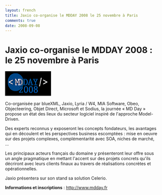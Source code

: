 ```yaml
---
layout: french
title: Jaxio co-organise le MDDAY 2008 le 25 novembre à Paris 
comments: true
date: 2008-09-08
---
```

# Jaxio co-organise le MDDAY 2008 : le 25 novembre à Paris

<img src="/images/partners/logo_mdday.png" alt="Jaxio coorganise le MDDay"/>

Co-organisée par blueXML, Jaxio, Lyria / W4, MIA Software, Obeo, Objecteering, Objet Direct, Microsoft et Sodius, la journée 
« MD Day » propose un état des lieux du secteur logiciel inspiré de l'approche Model-Driven.

Des experts reconnus y exposeront les concepts fondateurs, les avantages qui en découlent et les perspectives business escomptées : 
mise en oeuvre sur des projets complexes, complémentarité avec SOA, niches de marché, ... 

Les principaux acteurs français du domaine y présenteront leur offre sous un angle pragmatique en mettant l'accent sur des projets 
concrets qu'ils décriront avec leurs clients finaux au travers de réalisations concrètes et opérationnelles.

Jaxio présentera sur son stand sa solution Celerio.

<b>Informations et inscriptions</b> : <a href="http://www.mdday.fr" >http://www.mdday.fr</a>
